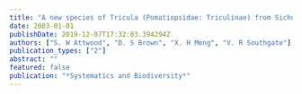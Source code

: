```yaml
---
title: "A new species of Tricula (Pomatiopsidae: Triculinae) from Sichuan Province, PR China: intermediate host of Schistosoma sinensium"
date: 2003-01-01
publishDate: 2019-12-07T17:32:03.394294Z
authors: ["S. W Attwood", "D. S Brown", "X. H Meng", "V. R Southgate"]
publication_types: ["2"]
abstract: ""
featured: false
publication: "*Systematics and Biodiversity*"
---
```


